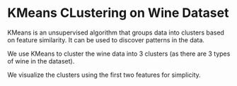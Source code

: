 # KMeans CLustering on Wine Dataset
KMeans is an unsupervised algorithm that groups data into clusters based on feature similarity. It can be used to discover patterns in the data.

We use KMeans to cluster the wine data into 3 clusters (as there are 3 types of wine in the dataset).

We visualize the clusters using the first two features for simplicity.
